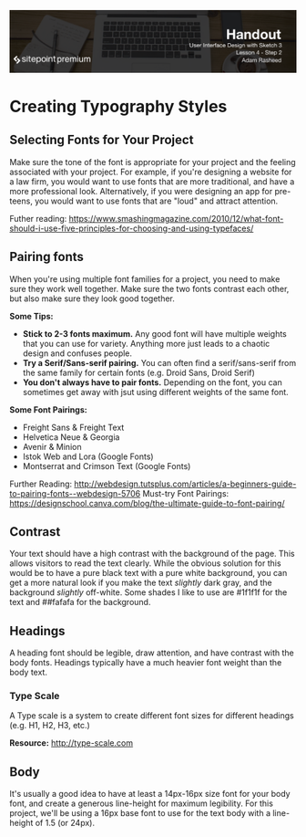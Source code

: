 ![](headings/4.2.png)

# Creating Typography Styles

## Selecting Fonts for Your Project
Make sure the tone of the font is appropriate for your project and the feeling associated with your project. For example, if you're designing a website for a law firm, you would want to use fonts that are more traditional, and have a more professional look. Alternatively, if you were designing an app for pre-teens, you would want to use fonts that are "loud" and attract attention.

Futher reading: https://www.smashingmagazine.com/2010/12/what-font-should-i-use-five-principles-for-choosing-and-using-typefaces/

## Pairing fonts
When you're using multiple font families for a project, you need to make sure they work well together. Make sure the two fonts contrast each other, but also make sure they look good together.

**Some Tips:**
- **Stick to 2-3 fonts maximum.** Any good font will have multiple weights that you can use for variety. Anything more just leads to a chaotic design and confuses people.
- **Try a Serif/Sans-serif pairing.** You can often find a serif/sans-serif from the same family for certain fonts (e.g. Droid Sans, Droid Serif)
- **You don't always have to pair fonts.** Depending on the font, you can sometimes get away with jsut using different weights of the same font.

**Some Font Pairings:**
- Freight Sans & Freight Text
- Helvetica Neue & Georgia
- Avenir & Minion
- Istok Web and Lora (Google Fonts)
- Montserrat and Crimson Text (Google Fonts)

Further Reading: http://webdesign.tutsplus.com/articles/a-beginners-guide-to-pairing-fonts--webdesign-5706
Must-try Font Pairings: https://designschool.canva.com/blog/the-ultimate-guide-to-font-pairing/


## Contrast
Your text should have a high contrast with the background of the page. This allows visitors to read the text clearly. While the obvious solution for this would be to have a pure black text with a pure white background, you can get a more natural look if you make the text *slightly* dark gray, and the background *slightly* off-white. Some shades I like to use are #1f1f1f for the text and ##fafafa for the background.


## Headings
A heading font should be legible, draw attention, and have contrast with the body fonts. Headings typically have a much heavier font weight than the body text.

### Type Scale
A Type scale is a system to create different font sizes for different headings (e.g. H1, H2, H3, etc.)

**Resource:** http://type-scale.com

## Body
It's usually a good idea to have at least a 14px-16px size font for your body font, and create a generous line-height for maximum legibility. For this project, we'll be using a 16px base font to use for the text body with a line-height of 1.5 (or 24px).

